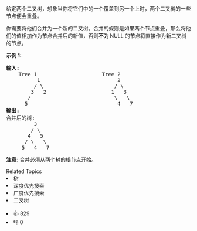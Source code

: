 <p>给定两个二叉树，想象当你将它们中的一个覆盖到另一个上时，两个二叉树的一些节点便会重叠。</p>

<p>你需要将他们合并为一个新的二叉树。合并的规则是如果两个节点重叠，那么将他们的值相加作为节点合并后的新值，否则<strong>不为&nbsp;</strong>NULL 的节点将直接作为新二叉树的节点。</p>

<p><strong>示例&nbsp;1:</strong></p>

<pre>
<strong>输入:</strong> 
	Tree 1                     Tree 2                  
          1                         2                             
         / \                       / \                            
        3   2                     1   3                        
       /                           \   \                      
      5                             4   7                  
<strong>输出:</strong> 
合并后的树:
	     3
	    / \
	   4   5
	  / \   \ 
	 5   4   7
</pre>

<p><strong>注意:</strong>&nbsp;合并必须从两个树的根节点开始。</p>
<div><div>Related Topics</div><div><li>树</li><li>深度优先搜索</li><li>广度优先搜索</li><li>二叉树</li></div></div><br><div><li>👍 829</li><li>👎 0</li></div>